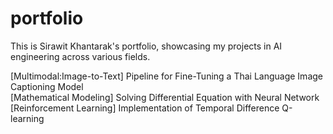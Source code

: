 # portfolio

This is Sirawit Khantarak's portfolio, showcasing my projects in AI engineering across various fields.

[Multimodal:Image-to-Text] Pipeline for Fine-Tuning a Thai Language Image Captioning Model<br>
[Mathematical Modeling] Solving Differential Equation with Neural Network<br>
[Reinforcement Learning] Implementation of Temporal Difference Q-learning
